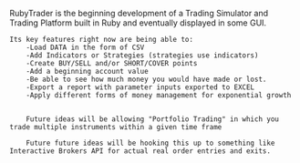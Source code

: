 RubyTrader is the beginning development of a Trading Simulator and Trading Platform built in Ruby and eventually displayed in some GUI.

	Its key features right now are being able to:
		-Load DATA in the form of CSV
		-Add Indicators or Strategies (strategies use indicators)
		-Create BUY/SELL and/or SHORT/COVER points
		-Add a beginning account value 
		-Be able to see how much money you would have made or lost.
		-Export a report with parameter inputs exported to EXCEL
		-Apply different forms of money management for exponential growth


		Future ideas will be allowing "Portfolio Trading" in which you trade multiple instruments within a given time frame

		Future future ideas will be hooking this up to something like Interactive Brokers API for actual real order entries and exits.